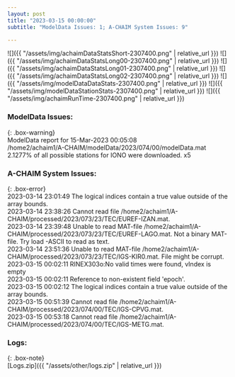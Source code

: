 ```yaml
---
layout: post
title: "2023-03-15 00:00:00"
subtitle: "ModelData Issues: 1; A-CHAIM System Issues: 9"

---
```


![]({{ "/assets/img/achaimDataStatsShort-2307400.png" | relative_url }})
![]({{ "/assets/img/achaimDataStatsLong00-2307400.png" | relative_url }})
![]({{ "/assets/img/achaimDataStatsLong01-2307400.png" | relative_url }})
![]({{ "/assets/img/achaimDataStatsLong02-2307400.png" | relative_url }})
![]({{ "/assets/img/modelDataDataStats-2307400.png" | relative_url }})
![]({{ "/assets/img/modelDataStationStats-2307400.png" | relative_url }})
![]({{ "/assets/img/achaimRunTime-2307400.png" | relative_url }})

### ModelData Issues:  
  
{: .box-warning}  
 ModelData report for 15-Mar-2023 00:05:08   
 /home2/achaim1/A-CHAIM/modelData/2023/074/00/modelData.mat   
 2.1277% of all possible stations for IONO were downloaded. x5   
  
### A-CHAIM System Issues:  
  
{: .box-error}  
2023-03-14 23:01:49 The logical indices contain a true value outside of the array bounds.  
2023-03-14 23:38:26 Cannot read file /home2/achaim1/A-CHAIM/processed/2023/073/23/TEC/EUREF-IZAN.mat.  
2023-03-14 23:39:48 Unable to read MAT-file /home2/achaim1/A-CHAIM/processed/2023/073/23/TEC/EUREF-LAGO.mat. Not a binary MAT-file. Try load -ASCII to read as text.  
2023-03-14 23:51:36 Unable to read MAT-file /home2/achaim1/A-CHAIM/processed/2023/073/23/TEC/IGS-KIR0.mat. File might be corrupt.  
2023-03-15 00:02:11 RINEX303o:No valid times were found, vIndex is empty  
2023-03-15 00:02:11 Reference to non-existent field 'epoch'.  
2023-03-15 00:02:12 The logical indices contain a true value outside of the array bounds.  
2023-03-15 00:51:39 Cannot read file /home2/achaim1/A-CHAIM/processed/2023/074/00/TEC/IGS-CPVG.mat.  
2023-03-15 00:53:18 Cannot read file /home2/achaim1/A-CHAIM/processed/2023/074/00/TEC/IGS-METG.mat.  

### Logs:  
  
{: .box-note}  
[Logs.zip]({{ "/assets/other/logs.zip" | relative_url }})  
